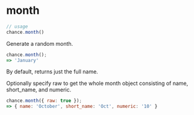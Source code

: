 # month

```js
// usage
chance.month()
```

Generate a random month.

```js
chance.month();
=> 'January'
```

By default, returns just the full name.

Optionally specify raw to get the whole month object consisting of name,
short_name, and numeric.

```js
chance.month({ raw: true });
=> { name: 'October', short_name: 'Oct', numeric: '10' }
```
